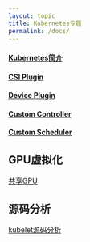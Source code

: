 ```yaml
---
layout: topic
title: Kubernetes专题
permalink: /docs/
---
```


#### [Kubernetes简介](kubernetes/Kubernetes简介.md)

#### [CSI Plugin](kubernetes/CSIPlugin.md)

#### [Device Plugin](kubernetes/DevicePlugin.md)

#### [Custom Controller](kubernetes/CustomController.md)

#### [Custom Scheduler](kubernetes/CustomScheduler.md)

## GPU虚拟化
[共享GPU](docs/GPU多场景混部介绍.pdf)


## 源码分析
[kubelet源码分析](docs/../kubernetes/codes/kubelet源码分析.md)

